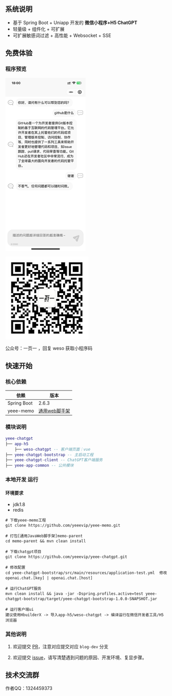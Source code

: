 
## 系统说明

- 基于 Spring Boot + Uniapp 开发的 **微信小程序+H5 ChatGPT**
- 轻量级 + 组件化 + 可扩展
- 可扩展敏感词过滤 + 高性能 + Websocket + SSE

## 免费体验

### 程序预览

![](doc/chatgpt/chatgpt_preview.png)

![](doc/chatgpt/yeee_wp.jpg)

公众号：一页一    ，回复 weso 获取小程序码

## 快速开始

### 核心依赖

| 依赖                          | 版本                                                   |
|-----------------------------|------------------------------------------------------|
| Spring Boot                 | 2.6.3                                                |
| yeee-memo                   | [通用web脚手架](https://github.com/yeeevip/yeee-memo.git) |

### 模块说明

```lua
yeee-chatgpt
├── app-h5
    ├── weso-chatgpt -- 客户端页面｜vue
├── yeee-chatgpt-bootstrap -- 主启动工程
├── yeee-chatgpt-client -- ChatGPT客户端服务
├── yeee-app-common -- 公共模块
```

### 本地开发 运行

#### 环境要求

- jdk1.8
- redis

```
# 下载yeee-memo工程
git clone https://github.com/yeeevip/yeee-memo.git

# 打包[通用JavaWeb脚手架]memo-parent
cd memo-parent && mvn clean install

# 下载chatgpt项目
git clone https://github.com/yeeevip/yeee-chatgpt.git

# 修改配置
cd yeee-chatgpt-bootstrap/src/main/resources/application-test.yml  修改  openai.chat.[key] | openai.chat.[host]

# 运行ChatGPT服务
mvn clean install && java -jar -Dspring.profiles.active=test yeee-chatgpt-bootstrap/target/yeee-chatgpt-bootstrap-1.0.0-SNAPSHOT.jar

# 运行客户端ui
建议使用HbuilderX -> 导入app-h5/weso-chatgpt -> 编译运行在微信开发者工具/H5浏览器
```

### 其他说明

1. 欢迎提交 [PR](https://www.yeee.vip)，注意对应提交对应 `blog-dev` 分支

2. 欢迎提交 [issue](https://github.com/yeeevip/yeee-blog/issues)，请写清楚遇到问题的原因、开发环境、复显步骤。

## 技术交流群

作者QQ：1324459373
